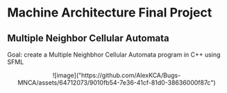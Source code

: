 # Machine Architecture Final Project
## Multiple Neighbor Cellular Automata
  Goal: create a Multiple Neighbhor Cellular Automata program in C++ using SFML 
<p align="center">
![image]("https://github.com/AlexKCA/Bugs-MNCA/assets/64712073/9010fb54-7e36-41cf-81d0-38636000f87c")
</p>

